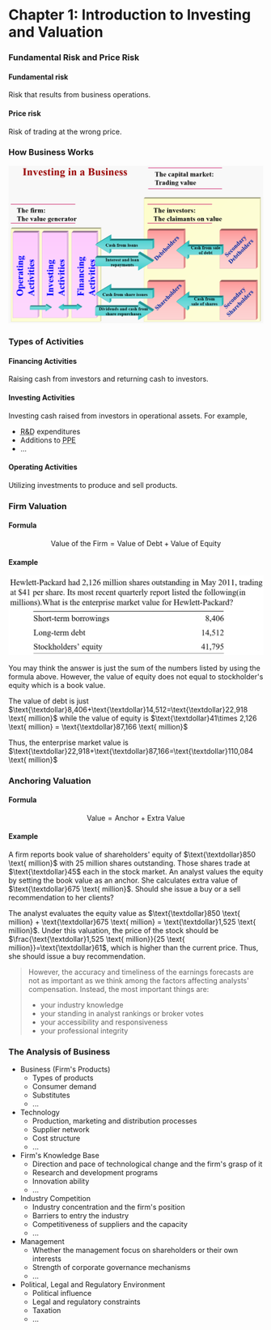 # Chapter 1: Introduction to Investing and Valuation

### Fundamental Risk and Price Risk

#### Fundamental risk
Risk that results from business operations.

#### Price risk
Risk of trading at the wrong price.

### How Business Works
<div align='center'>

![](image/2022-02-18-21-34-40.png)
</div align='center'>

### Types of Activities

#### Financing Activities
Raising cash from investors and returning cash to investors.

#### Investing Activities
Investing cash raised from investors in operational assets. For example, 
- <abbr title='Research and Development'>R&D</abbr> expenditures
- Additions to <abbr title='Property, Plant and Equipment'>PPE</abbr>
- ...

#### Operating Activities
Utilizing investments to produce and sell products.

### Firm Valuation

#### Formula
$$
\text{Value of the Firm} = \text{Value of Debt} + \text{Value of Equity}
$$

#### Example
<div align='center'>

![](image/2022-02-18-22-52-32.png)
</div align='center'>

You may think the answer is just the sum of the numbers listed by using the formula above. However, the value of equity does not equal to stockholder's equity which is a book value.

The value of debt is just $\text{\textdollar}8,406+\text{\textdollar}14,512=\text{\textdollar}22,918 \text{ million}$ while the value of equity is $\text{\textdollar}41\times 2,126 \text{ million} = \text{\textdollar}87,166 \text{ million}$

Thus, the enterprise market value is $\text{\textdollar}22,918+\text{\textdollar}87,166=\text{\textdollar}110,084 \text{ million}$

### Anchoring Valuation

#### Formula
$$
\text{Value} = \text{Anchor} + \text{Extra Value}
$$

#### Example
A firm reports book value of shareholders' equity of $\text{\textdollar}850 \text{ million}$ with $25 \text{ million}$ shares outstanding. Those shares trade at $\text{\textdollar}45$ each in the stock market. An analyst values the equity by setting the book value as an anchor. She calculates extra value of $\text{\textdollar}675 \text{ million}$. Should she issue a buy or a sell recommendation to her clients?

The analyst evaluates the equity value as $\text{\textdollar}850 \text{ million} + \text{\textdollar}675 \text{ million} = \text{\textdollar}1,525 \text{ million}$. Under this valuation, the price of the stock should be $\frac{\text{\textdollar}1,525 \text{ million}}{25 \text{ million}}=\text{\textdollar}61$, which is higher than the current price. Thus, she should issue a buy recommendation.

> However, the accuracy and timeliness of the earnings forecasts are not as important as we think among the factors affecting analysts' compensation. Instead, the most important things are: 
> - your industry knowledge
> - your standing in analyst rankings or broker votes
> - your accessibility and responsiveness
> - your professional integrity

### The Analysis of Business
- Business (Firm's Products)
  - Types of products
  - Consumer demand
  - Substitutes
  - ...
- Technology
  - Production, marketing and distribution processes
  - Supplier network
  - Cost structure
  - ...
- Firm's Knowledge Base
  - Direction and pace of technological change and the firm's grasp of it
  - Research and development programs
  - Innovation ability
  - ...
- Industry Competition
  - Industry concentration and the firm's position
  - Barriers to entry the industry
  - Competitiveness of suppliers and the capacity
  - ...
- Management
  - Whether the management focus on shareholders or their own interests
  - Strength of corporate governance mechanisms
  - ...
- Political, Legal and Regulatory Environment
  - Political influence
  - Legal and regulatory constraints
  - Taxation
  - ...